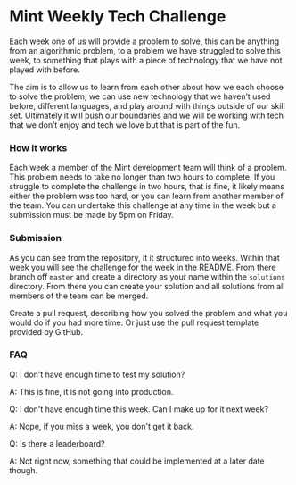 # Mint Weekly Tech Challenge

Each week one of us will provide a problem to solve, this can be anything from an algorithmic problem, to a problem we have struggled to solve this week, to something that plays with a piece of technology that we have not played with before.

The aim is to allow us to learn from each other about how we each choose to solve the problem, we can use new technology that we haven’t used before, different languages, and play around with things outside of our skill set. Ultimately it will push our boundaries and we will be working with tech that we don’t enjoy and tech we love but that is part of the fun.

### How it works

Each week a member of the Mint development team will think of a problem. This problem needs to take no longer than two hours to complete. If you struggle to complete the challenge in two hours, that is fine, it likely means either the problem was too hard, or you can learn from another member of the team. You can undertake this challenge at any time in the week but a submission must be made by 5pm on Friday.

### Submission

As you can see from the repository, it it structured into weeks. Within that week you will see the challenge for the week in the README. From there branch off `master` and create a directory as your name within the `solutions` directory. From there you can create your solution and all solutions from all members of the team can be merged.

Create a pull request, describing how you solved the problem and what you would do if you had more time. Or just use the pull request template provided by GitHub.

### FAQ

Q: I don't have enough time to test my solution?

A: This is fine, it is not going into production.

Q: I don't have enough time this week. Can I make up for it next week?

A: Nope, if you miss a week, you don't get it back.

Q: Is there a leaderboard?

A: Not right now, something that could be implemented at a later date though.
